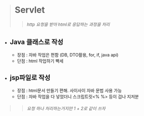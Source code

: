 > # Servlet
>> ###### http 요청을 받아 html로 응답하는 과정을 처리

* ## Java 클래스로 작성
    * 장점 : 자바 작업은 편함 (DB, DTO활용, for, if, java api)
    * 단점 : html 작업하기 빡세

* ## jsp파일로 작성
    * 장점 : html문서 만들기 편해. 사이사이 자바 문법 사용 가능
    * 단점 : 자바 작업을 다 넣었더니 스크립트릿<% %> 등이 겁나 지저분

>> ###### 요청 하나 처리하는거지만 1 + 2로 같이 쓰자
